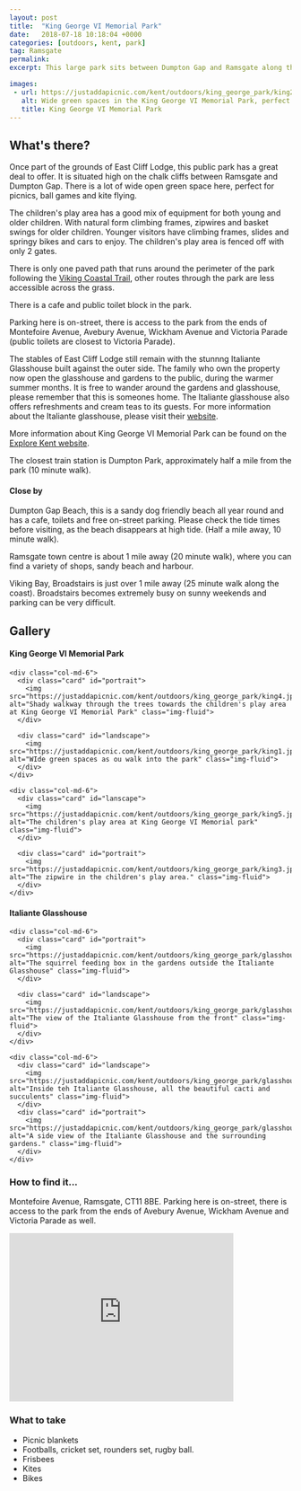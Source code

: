 ```yaml
---
layout: post
title:  "King George VI Memorial Park"
date:   2018-07-18 10:18:04 +0000
categories: [outdoors, kent, park]
tag: Ramsgate
permalink: 
excerpt: This large park sits between Dumpton Gap and Ramsgate along the cliff top.  It is a large open green space wth mature trees and a lovely children's play area. There are toilets and a cafe in the park.  The Italiante Glasshouse is located on the boarder of this park and is a beautiful spot to visit.

images: 
 - url: https://justaddapicnic.com/kent/outdoors/king_george_park/king2.jpg
   alt: Wide green spaces in the King George VI Memorial Park, perfect for picnics and ball games
   title: King George VI Memorial Park
---
```


## What's there?
Once part of the grounds of East Cliff Lodge, this public park has a great deal to offer. It is situated high on the chalk cliffs between Ramsgate and Dumpton Gap.  There is a lot of wide open green space here, perfect for picnics, ball games and kite flying.  

The children's play area has a good mix of equipment for both young and older children. With natural form climbing frames, zipwires and basket swings for older children.  Younger visitors have climbing frames, slides and springy bikes and cars to enjoy.  The children's play area is fenced off with only 2 gates.

There is only one paved path that runs around the perimeter of the park following the [Viking Coastal Trail](https://www.visitkent.co.uk/viking-coastal-trail/), other routes through the park are less accessible across the grass.

There is a cafe and public toilet block in the park.

Parking here is on-street, there is access to the park from the ends of Montefoire Avenue, Avebury Avenue, Wickham Avenue and Victoria Parade (public toilets are closest to Victoria Parade).


The stables of East Cliff Lodge still remain with the stunnng Italiante Glasshouse built against the outer side.  The family who own the property now open the glasshouse and gardens to the public, during the warmer summer months.  It is free to wander around the gardens and glasshouse, please remember that this is someones home.  The Italiante glasshouse also offers refreshments and cream teas to its guests.  For more information about the Italiante glasshouse, please visit their [website](https://italianateglasshouse.co.uk/).

More information about King George VI Memorial Park can be found on the [Explore Kent website](https://explorekent.org/activities/king-george-vi-memorial-park/).

The closest train station is Dumpton Park, approximately half a mile from the park (10 minute walk).

#### Close by

Dumpton Gap Beach, this is a sandy dog friendly beach all year round and has a cafe, toilets and free on-street parking.  Please check the tide times before visiting, as the beach disappears at high tide. (Half a mile away, 10 minute walk).

Ramsgate town centre is about 1 mile away (20 minute walk), where you can find a variety of shops, sandy beach and harbour.

Viking Bay, Broadstairs is just over 1 mile away (25 minute walk along the coast). Broadstairs becomes extremely busy on sunny weekends and parking can be very difficult.

## Gallery

#### King George VI Memorial Park

<div class="container">

  <div class="row">

    <div class="col-md-6">
      <div class="card" id="portrait">
        <img src="https://justaddapicnic.com/kent/outdoors/king_george_park/king4.jpg" alt="Shady walkway through the trees towards the children's play area at King George VI Memorial Park" class="img-fluid">
      </div>

      <div class="card" id="landscape">
        <img src="https://justaddapicnic.com/kent/outdoors/king_george_park/king1.jpg" alt="WIde green spaces as ou walk into the park" class="img-fluid">
      </div>  
    </div>

    <div class="col-md-6">
      <div class="card" id="lanscape">
        <img src="https://justaddapicnic.com/kent/outdoors/king_george_park/king5.jpg" alt="The children's play area at King George VI Memorial park" class="img-fluid">
      </div>

      <div class="card" id="portrait">
        <img src="https://justaddapicnic.com/kent/outdoors/king_george_park/king3.jpg" alt="The zipwire in the children's play area." class="img-fluid">
      </div>
    </div>

  </div>
</div>

#### Italiante Glasshouse

<div class="container">
    <div class="row">

    <div class="col-md-6">
      <div class="card" id="portrait">
        <img src="https://justaddapicnic.com/kent/outdoors/king_george_park/glasshouse/glasshouse2.jpg" alt="The squirrel feeding box in the gardens outside the Italiante Glasshouse" class="img-fluid">
      </div>

      <div class="card" id="landscape">
        <img src="https://justaddapicnic.com/kent/outdoors/king_george_park/glasshouse/glasshouse1.jpg" alt="The view of the Italiante Glasshouse from the front" class="img-fluid">
      </div>
    </div>

    <div class="col-md-6">
      <div class="card" id="landscape">
        <img src="https://justaddapicnic.com/kent/outdoors/king_george_park/glasshouse/glasshouse5.jpg" alt="Inside teh Italiante Glasshouse, all the beautiful cacti and succulents" class="img-fluid">
      </div>
      <div class="card" id="portrait">
        <img src="https://justaddapicnic.com/kent/outdoors/king_george_park/glasshouse/glasshouse4.jpg" alt="A side view of the Italiante Glasshouse and the surrounding gardens." class="img-fluid">
      </div>
    </div>
   </div>      
</div>


### How to find it...
Montefoire Avenue, Ramsgate, CT11 8BE.
Parking here is on-street, there is access to the park from the ends of Avebury Avenue, Wickham Avenue and Victoria Parade as well.

<iframe src="https://www.google.com/maps/embed?pb=!1m18!1m12!1m3!1d1591.1784154715929!2d1.4324830378371767!3d51.341953167579284!2m3!1f0!2f0!3f0!3m2!1i1024!2i768!4f13.1!3m3!1m2!1s0x47d954b21b4a5b15%3A0x3e6dcf2ac26e7086!2sKing+George+VI+Memorial+Park!5e0!3m2!1sen!2suk!4v1531911603249" width="400" height="300" frameborder="0" style="border:0" allowfullscreen></iframe>

### What to take
* Picnic blankets
* Footballs, cricket set, rounders set, rugby ball.
* Frisbees
* Kites
* Bikes